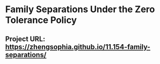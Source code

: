 # Family Separations Under the Zero Tolerance Policy

## Project URL: https://zhengsophia.github.io/11.154-family-separations/
